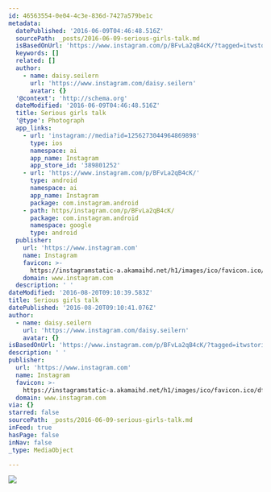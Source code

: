 ```yaml
---
id: 46563554-0e04-4c3e-836d-7427a579be1c
metadata:
  datePublished: '2016-06-09T04:46:48.516Z'
  sourcePath: _posts/2016-06-09-serious-girls-talk.md
  isBasedOnUrl: 'https://www.instagram.com/p/BFvLa2qB4cK/?tagged=itwstories'
  keywords: []
  related: []
  author:
    - name: daisy.seilern
      url: 'https://www.instagram.com/daisy.seilern'
      avatar: {}
  '@context': 'http://schema.org'
  dateModified: '2016-06-09T04:46:48.516Z'
  title: Serious girls talk
  '@type': Photograph
  app_links:
    - url: 'instagram://media?id=1256273044964869898'
      type: ios
      namespace: ai
      app_name: Instagram
      app_store_id: '389801252'
    - url: 'https://www.instagram.com/p/BFvLa2qB4cK/'
      type: android
      namespace: ai
      app_name: Instagram
      package: com.instagram.android
    - path: https/instagram.com/p/BFvLa2qB4cK/
      package: com.instagram.android
      namespace: google
      type: android
  publisher:
    url: 'https://www.instagram.com'
    name: Instagram
    favicon: >-
      https://instagramstatic-a.akamaihd.net/h1/images/ico/favicon.ico/dfa85bb1fd63.ico
    domain: www.instagram.com
  description: ' '
dateModified: '2016-08-20T09:10:39.583Z'
title: Serious girls talk
datePublished: '2016-08-20T09:10:41.076Z'
author:
  - name: daisy.seilern
    url: 'https://www.instagram.com/daisy.seilern'
    avatar: {}
isBasedOnUrl: 'https://www.instagram.com/p/BFvLa2qB4cK/?tagged=itwstories'
description: ' '
publisher:
  url: 'https://www.instagram.com'
  name: Instagram
  favicon: >-
    https://instagramstatic-a.akamaihd.net/h1/images/ico/favicon.ico/dfa85bb1fd63.ico
  domain: www.instagram.com
via: {}
starred: false
sourcePath: _posts/2016-06-09-serious-girls-talk.md
inFeed: true
hasPage: false
inNav: false
_type: MediaObject

---
```

![](https://s3-us-west-2.amazonaws.com/the-grid-img/p/b9a3159a6c0a2e0518af12a23330467c9bd6db41.jpg)